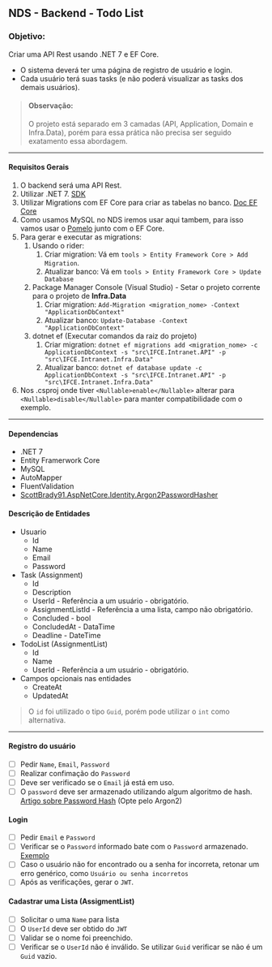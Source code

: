 ## NDS - Backend - Todo List

### Objetivo:

Criar uma API Rest usando .NET 7 e EF Core.

- O sistema deverá ter uma página de registro de usuário e login.
- Cada usuário terá suas tasks (e não poderá visualizar as tasks dos demais usuários).

> #### Observação:
>
> O projeto está separado em 3 camadas (API, Application, Domain e Infra.Data),
> porém para essa prática não precisa ser seguido exatamento essa abordagem.

---

#### Requisitos Gerais

1. O backend será uma API Rest.
2. Utilizar .NET 7. [SDK](https://dotnet.microsoft.com/en-us/download/dotnet/6.0)
3. Utilizar Migrations com EF Core para criar as tabelas no banco. [Doc EF Core](https://docs.microsoft.com/pt-br/ef/core/)
4. Como usamos MySQL no NDS iremos usar aqui tambem, para isso vamos usar o [Pomelo](https://github.com/PomeloFoundation/Pomelo.EntityFrameworkCore.MySql) junto com o EF Core.
5. Para gerar e executar as migrations:
   1. Usando o rider:
      1. Criar migration: Vá em `tools > Entity Framework Core > Add Migration`.
      2. Atualizar banco: Vá em `tools > Entity Framework Core > Update Database`
   2. Package Manager Console (Visual Studio) - Setar o projeto corrente para o projeto de **Infra.Data**
      1. Criar migration: `Add-Migration <migration_nome> -Context "ApplicationDbContext"`
      2. Atualizar banco: `Update-Database -Context "ApplicationDbContext"`
   3. dotnet ef (Executar comandos da raiz do projeto)
      1. Criar migration: `dotnet ef migrations add <migration_nome> -c ApplicationDbContext -s "src\IFCE.Intranet.API" -p "src\IFCE.Intranet.Infra.Data"`
      2. Atualizar banco: `dotnet ef database update -c ApplicationDbContext -s "src\IFCE.Intranet.API" -p "src\IFCE.Intranet.Infra.Data"`
6. Nos .csproj onde tiver `<Nullable>enable</Nullable>` alterar para `<Nullable>disable</Nullable>` para manter compatibilidade com o exemplo.

---

#### Dependencias

- .NET 7
- Entity Framerwork Core
- MySQL
- AutoMapper
- FluentValidation
- [ScottBrady91.AspNetCore.Identity.Argon2PasswordHasher](https://github.com/scottbrady91/ScottBrady91.AspNetCore.Identity.Argon2PasswordHasher)

#### Descrição de Entidades

- Usuario
  - Id
  - Name
  - Email
  - Password
- Task (Assignment)
  - Id
  - Description
  - UserId - Referência a um usuário - obrigatório.
  - AssignmentListId - Referência a uma lista, campo não obrigatório.
  - Concluded - bool
  - ConcludedAt - DataTime
  - Deadline - DateTime
- TodoList (AssignmentList)
  - Id
  - Name
  - UserId - Referência a um usuário - obrigatório.
- Campos opcionais nas entidades
  - CreateAt
  - UpdatedAt

> O `id` foi utilizado o tipo `Guid`, porém pode utilizar o `int` como alternativa.

---

#### Registro do usuário

- [ ] Pedir `Name`, `Email`, `Password`
- [ ] Realizar confimação do `Password`
- [ ] Deve ser verificado se o `Email` já está em uso.
- [ ] O `password` deve ser armazenado utilizando algum algoritmo de hash. [Artigo sobre Password Hash](https://www.scottbrady91.com/aspnet-identity/improving-the-aspnet-core-identity-password-hasher) (Opte pelo Argon2)

#### Login

- [ ] Pedir `Email` e `Password`
- [ ] Verificar se o `Password` informado bate com o `Password` armazenado. [Exemplo](https://gitlab.com/nds-ifce-maracanau/desafios-nds/backend-todo-list/-/blob/main/src/IFCE.TodoList.Application/Services/AuthService.cs#L41)
- [ ] Caso o usuário não for encontrado ou a senha for incorreta, retonar um erro genérico, como `Usuário ou senha incorretos`
- [ ] Após as verificações, gerar o `JWT`.

#### Cadastrar uma Lista (AssigmentList)

- [ ] Solicitar o uma `Name` para lista
- [ ] O `UserId` deve ser obtido do `JWT`
- [ ] Validar se o nome foi preenchido.
- [ ] Verificar se o `UserId` não é inválido. Se utilizar `Guid` verificar se não é um `Guid` vazio.
